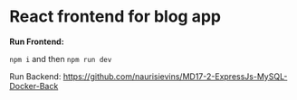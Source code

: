 # React frontend for blog app

<b>Run Frontend:</b>

`npm i` and then `npm run dev`

Run Backend: https://github.com/naurisievins/MD17-2-ExpressJs-MySQL-Docker-Back
